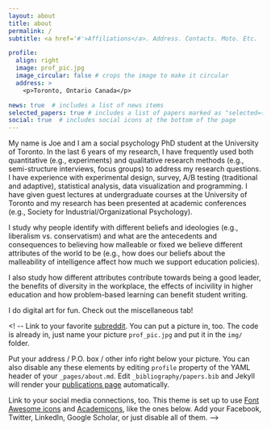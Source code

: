 ```yaml
---
layout: about
title: about
permalink: /
subtitle: <a href='#'>Affiliations</a>. Address. Contacts. Moto. Etc.

profile:
  align: right
  image: prof_pic.jpg
  image_circular: false # crops the image to make it circular
  address: >
    <p>Toronto, Ontario Canada</p>

news: true  # includes a list of news items
selected_papers: true # includes a list of papers marked as "selected={true}"
social: true  # includes social icons at the bottom of the page
---
```


My name is Joe and I am a social psychology PhD student at the University of Toronto. In the last 6 years of my research, I have frequently used both quantitative (e.g., experiments) and qualitative research methods (e.g., semi-structure interviews, focus groups) to address my research questions. I have experience with experimental design, survey, A/B testing (traditional and adaptive), statistical analysis, data visualization and programming. I have given guest lectures at undergraduate courses at the University of Toronto and my research has been presented at academic conferences (e.g., Society for Industrial/Organizational Psychology). 

I study why people identify with different beliefs and ideologies (e.g., liberalism vs. conservatism) and what are the antecedents and consequences to believing how malleable or fixed we believe different attributes of the world to be (e.g., how does our beliefs about the malleability of intelligence affect how much we support education policies).

I also study how different attributes contribute towards being a good leader, the benefits of diversity in the workplace, the effects of incivility in higher education and how problem-based learning can benefit student writing. 

I do digital art for fun. Check out the miscellaneous tab!

<! -- Link to your favorite [subreddit](http://reddit.com). You can put a picture in, too. The code is already in, just name your picture `prof_pic.jpg` and put it in the `img/` folder.

Put your address / P.O. box / other info right below your picture. You can also disable any these elements by editing `profile` property of the YAML header of your `_pages/about.md`. Edit `_bibliography/papers.bib` and Jekyll will render your [publications page](/al-folio/publications/) automatically.

Link to your social media connections, too. This theme is set up to use [Font Awesome icons](http://fortawesome.github.io/Font-Awesome/) and [Academicons](https://jpswalsh.github.io/academicons/), like the ones below. Add your Facebook, Twitter, LinkedIn, Google Scholar, or just disable all of them. -->